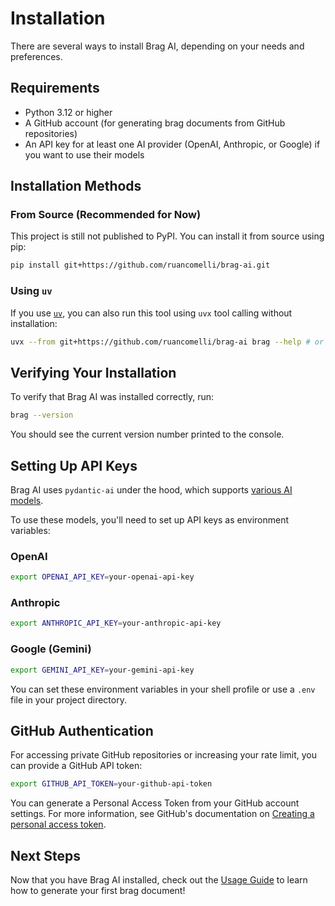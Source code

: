 # Installation

There are several ways to install Brag AI, depending on your needs and preferences.

## Requirements

- Python 3.12 or higher
- A GitHub account (for generating brag documents from GitHub repositories)
- An API key for at least one AI provider (OpenAI, Anthropic, or Google) if you want to use their models

## Installation Methods

### From Source (Recommended for Now)

This project is still not published to PyPI. You can install it from source using pip:

```bash
pip install git+https://github.com/ruancomelli/brag-ai.git
```

### Using `uv`

If you use [`uv`](https://docs.astral.sh/uv/), you can also run this tool using
`uvx` tool calling without installation:

```bash
uvx --from git+https://github.com/ruancomelli/brag-ai brag --help # or any other command
```

## Verifying Your Installation

To verify that Brag AI was installed correctly, run:

```bash
brag --version
```

You should see the current version number printed to the console.

## Setting Up API Keys

Brag AI uses `pydantic-ai` under the hood, which supports [various AI models](https://ai.pydantic.dev/models/).

To use these models, you'll need to set up API keys as environment variables:

### OpenAI

```bash
export OPENAI_API_KEY=your-openai-api-key
```

### Anthropic

```bash
export ANTHROPIC_API_KEY=your-anthropic-api-key
```

### Google (Gemini)

```bash
export GEMINI_API_KEY=your-gemini-api-key
```

You can set these environment variables in your shell profile or use a `.env` file in your project directory.

## GitHub Authentication

For accessing private GitHub repositories or increasing your rate limit, you can provide a GitHub API token:

```bash
export GITHUB_API_TOKEN=your-github-api-token
```

You can generate a Personal Access Token from your GitHub account settings. For more information, see GitHub's documentation on [Creating a personal access token](https://docs.github.com/en/authentication/keeping-your-account-and-data-secure/creating-a-personal-access-token).

## Next Steps

Now that you have Brag AI installed, check out the [Usage Guide](usage.md) to learn how to generate your first brag document!
